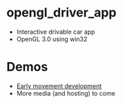 # opengl_driver_app

* Interactive drivable car app
* OpenGL 3.0 using win32

# Demos
* [Early movement development](https://i.gyazo.com/2ee0f06927685bd982366bf47dd60025.gif)
* More media (and hosting) to come
